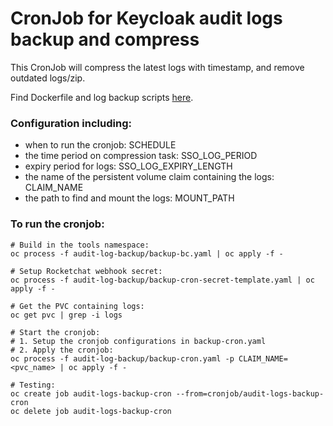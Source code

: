 # CronJob for Keycloak audit logs backup and compress 

This CronJob will compress the latest logs with timestamp, and remove outdated logs/zip.

Find Dockerfile and log backup scripts [here](../../docker/audit-log-backup/).

### Configuration including:
- when to run the cronjob: SCHEDULE
- the time period on compression task: SSO_LOG_PERIOD
- expiry period for logs: SSO_LOG_EXPIRY_LENGTH
- the name of the persistent volume claim containing the logs: CLAIM_NAME
- the path to find and mount the logs: MOUNT_PATH

### To run the cronjob:
```shell
# Build in the tools namespace:
oc process -f audit-log-backup/backup-bc.yaml | oc apply -f -

# Setup Rocketchat webhook secret:
oc process -f audit-log-backup/backup-cron-secret-template.yaml | oc apply -f -

# Get the PVC containing logs:
oc get pvc | grep -i logs

# Start the cronjob:
# 1. Setup the cronjob configurations in backup-cron.yaml
# 2. Apply the cronjob:
oc process -f audit-log-backup/backup-cron.yaml -p CLAIM_NAME=<pvc_name> | oc apply -f -

# Testing:
oc create job audit-logs-backup-cron --from=cronjob/audit-logs-backup-cron
oc delete job audit-logs-backup-cron
```
